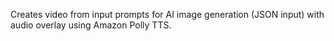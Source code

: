Creates video from input prompts for AI image generation (JSON input) with audio overlay using Amazon Polly TTS.